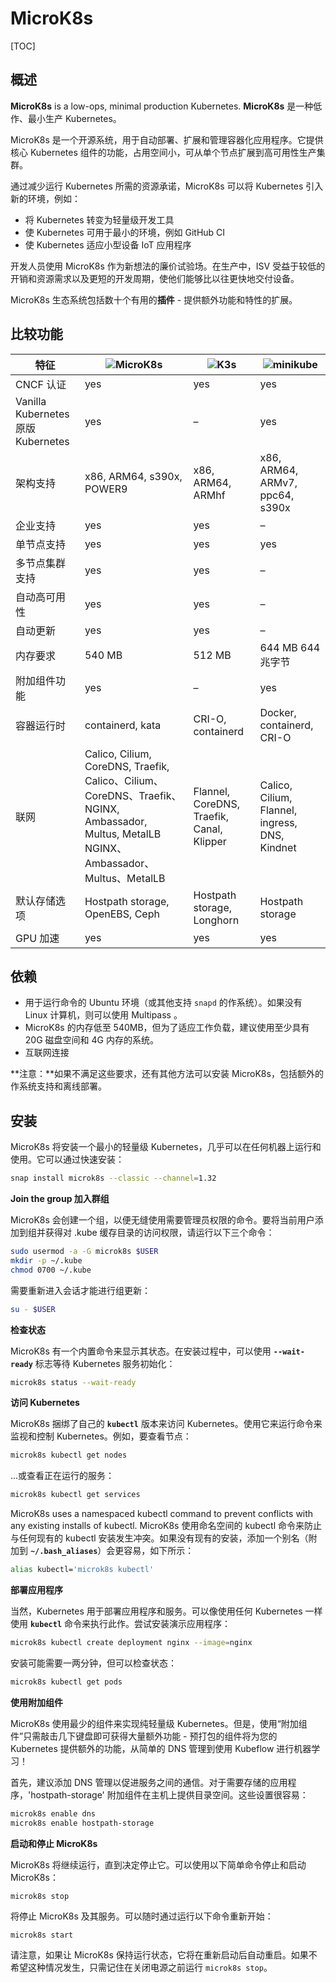 # MicroK8s

[TOC]

## 概述                                                   

**MicroK8s** is a low-ops, minimal production Kubernetes.
**MicroK8s** 是一种低作、最小生产 Kubernetes。

MicroK8s 是一个开源系统，用于自动部署、扩展和管理容器化应用程序。它提供核心 Kubernetes 组件的功能，占用空间小，可从单个节点扩展到高可用性生产集群。

通过减少运行 Kubernetes 所需的资源承诺，MicroK8s 可以将 Kubernetes 引入新的环境，例如：

- 将 Kubernetes 转变为轻量级开发工具
- 使 Kubernetes 可用于最小的环境，例如 GitHub CI
- 使 Kubernetes 适应小型设备 IoT 应用程序

开发人员使用 MicroK8s 作为新想法的廉价试验场。在生产中，ISV 受益于较低的开销和资源需求以及更短的开发周期，使他们能够比以往更快地交付设备。

MicroK8s 生态系统包括数十个有用的**插件** - 提供额外功能和特性的扩展。

## 比较功能

| 特征                               | ![MicroK8s](https://assets.ubuntu.com/v1/78679228-microk8s.svg) | ![K3s](https://assets.ubuntu.com/v1/d07473a1-k3s.svg) | ![minikube](https://assets.ubuntu.com/v1/268abf4b-minikube-on-grey.png) |
| ---------------------------------- | ------------------------------------------------------------ | ----------------------------------------------------- | ------------------------------------------------------------ |
| CNCF 认证                          | yes                                                          | yes                                                   | yes                                                          |
| Vanilla Kubernetes 原版 Kubernetes | yes                                                          | –                                                     | yes                                                          |
| 架构支持                           | x86, ARM64, s390x, POWER9                                    | x86, ARM64, ARMhf                                     | x86, ARM64, ARMv7, ppc64,  s390x                             |
| 企业支持                           | yes                                                          | yes                                                   | –                                                            |
| 单节点支持                         | yes                                                          | yes                                                   | yes                                                          |
| 多节点集群支持                     | yes                                                          | yes                                                   | –                                                            |
| 自动高可用性                       | yes                                                          | yes                                                   | –                                                            |
| 自动更新                           | yes                                                          | yes                                                   | –                                                            |
| 内存要求                           | 540 MB                                                       | 512 MB                                                | 644 MB  644 兆字节                                           |
| 附加组件功能                       | yes                                                          | –                                                     | yes                                                          |
| 容器运行时                         | containerd, kata                                             | CRI-O, containerd                                     | Docker, containerd, CRI-O                                    |
| 联网                               | Calico, Cilium, CoreDNS, Traefik, Calico、Cilium、CoreDNS、Traefik、NGINX, Ambassador, Multus, MetalLB NGINX、Ambassador、Multus、MetalLB | Flannel, CoreDNS, Traefik, Canal, Klipper             | Calico, Cilium, Flannel, ingress, DNS, Kindnet               |
| 默认存储选项                       | Hostpath storage, OpenEBS, Ceph                              | Hostpath storage, Longhorn                            | Hostpath storage                                             |
| GPU 加速                           | yes                                                          | yes                                                   | yes                                                          |

## 依赖

- 用于运行命令的 Ubuntu 环境（或其他支持 `snapd` 的作系统）。如果没有 Linux 计算机，则可以使用 Multipass 。
- MicroK8s 的内存低至 540MB，但为了适应工作负载，建议使用至少具有 20G 磁盘空间和 4G 内存的系统。
- 互联网连接

**注意：**如果不满足这些要求，还有其他方法可以安装 MicroK8s，包括额外的作系统支持和离线部署。

## 安装

MicroK8s 将安装一个最小的轻量级 Kubernetes，几乎可以在任何机器上运行和使用。它可以通过快速安装：

```bash
snap install microk8s --classic --channel=1.32
```

**Join the group 加入群组**

MicroK8s 会创建一个组，以便无缝使用需要管理员权限的命令。要将当前用户添加到组并获得对 .kube 缓存目录的访问权限，请运行以下三个命令：

```bash
sudo usermod -a -G microk8s $USER
mkdir -p ~/.kube
chmod 0700 ~/.kube
```

需要重新进入会话才能进行组更新：

```bash
su - $USER
```

**检查状态**

MicroK8s 有一个内置命令来显示其状态。在安装过程中，可以使用 **`--wait-ready`** 标志等待 Kubernetes 服务初始化：

```bash
microk8s status --wait-ready
```

**访问 Kubernetes**

MicroK8s 捆绑了自己的 **`kubectl`** 版本来访问 Kubernetes。使用它来运行命令来监视和控制 Kubernetes。例如，要查看节点：

```bash
microk8s kubectl get nodes
```

…或查看正在运行的服务：

```bash
microk8s kubectl get services
```

MicroK8s uses a namespaced kubectl command to prevent conflicts with any  existing installs of kubectl. 
MicroK8s 使用命名空间的 kubectl 命令来防止与任何现有的 kubectl 安装发生冲突。如果没有现有的安装，添加一个别名（附加到 **`~/.bash_aliases`**）会更容易，如下所示：

```bash
alias kubectl='microk8s kubectl'
```

**部署应用程序**

当然，Kubernetes 用于部署应用程序和服务。可以像使用任何 Kubernetes 一样使用 **`kubectl`** 命令来执行此作。尝试安装演示应用程序：

```bash
microk8s kubectl create deployment nginx --image=nginx
```

安装可能需要一两分钟，但可以检查状态：

```bash
microk8s kubectl get pods
```

**使用附加组件**

MicroK8s 使用最少的组件来实现纯轻量级 Kubernetes。但是，使用“附加组件”只需敲击几下键盘即可获得大量额外功能 - 预打包的组件将为您的 Kubernetes 提供额外的功能，从简单的 DNS 管理到使用 Kubeflow 进行机器学习！

首先，建议添加 DNS 管理以促进服务之间的通信。对于需要存储的应用程序，'hostpath-storage' 附加组件在主机上提供目录空间。这些设置很容易：

```bash
microk8s enable dns
microk8s enable hostpath-storage
```

**启动和停止 MicroK8s**

MicroK8s 将继续运行，直到决定停止它。可以使用以下简单命令停止和启动 MicroK8s：

```bash
microk8s stop
```

将停止 MicroK8s 及其服务。可以随时通过运行以下命令重新开始：

```
microk8s start
```

请注意，如果让 MicroK8s 保持运行状态，它将在重新启动后自动重启。如果不希望这种情况发生，只需记住在关闭电源之前运行 `microk8s stop`。